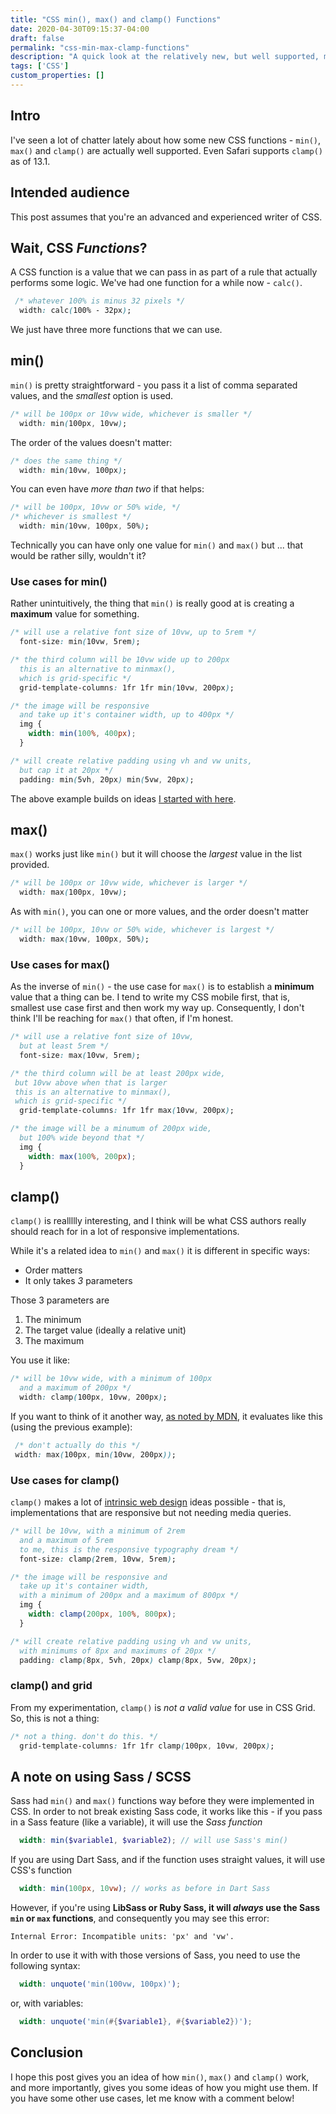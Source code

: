 ```yaml
---
title: "CSS min(), max() and clamp() Functions"
date: 2020-04-30T09:15:37-04:00
draft: false
permalink: "css-min-max-clamp-functions"
description: "A quick look at the relatively new, but well supported, min(), max() and clamp() functions and how you might use them."
tags: ['CSS']
custom_properties: []
---
```


## Intro

I've seen a lot of chatter lately about how some new CSS functions - `min()`, `max()` and `clamp()` are actually well supported. Even Safari supports `clamp()` as of 13.1.

## Intended audience

This post assumes that you're an advanced and experienced writer of CSS.

## Wait, CSS _Functions_?

A CSS function is a value that we can pass in as part of a rule that actually performs some logic. We've had one function for a while now - `calc()`.

```css
 /* whatever 100% is minus 32 pixels */
  width: calc(100% - 32px);
```

We just have three more functions that we can use.

## min()

`min()` is pretty straightforward - you pass it a list of comma separated values, and the *smallest* option is used.

```css
/* will be 100px or 10vw wide, whichever is smaller */
  width: min(100px, 10vw);
```

The order of the values doesn't matter:

```css
/* does the same thing */
  width: min(10vw, 100px);
```

You can even have _more than two_ if that helps:

```css
/* will be 100px, 10vw or 50% wide, */
/* whichever is smallest */
  width: min(10vw, 100px, 50%);
```

Technically you can have only one value for `min()` and `max()` but ... that would be rather silly, wouldn't it?

### Use cases for min()

Rather unintuitively, the thing that `min()` is really good at is creating a **maximum** value for something.

```css
/* will use a relative font size of 10vw, up to 5rem */
  font-size: min(10vw, 5rem);
```

```css
/* the third column will be 10vw wide up to 200px
  this is an alternative to minmax(),
  which is grid-specific */
  grid-template-columns: 1fr 1fr min(10vw, 200px);
```

```css
/* the image will be responsive
  and take up it's container width, up to 400px */
  img {
    width: min(100%, 400px);
  }
```

```css
/* will create relative padding using vh and vw units,
  but cap it at 20px */
  padding: min(5vh, 20px) min(5vw, 20px);
```

The above example builds on ideas [I started with here](/responsive-spacing-with-viewport-units/).

## max()

`max()` works just like `min()` but it will choose the *largest* value in the list provided.

```css
/* will be 100px or 10vw wide, whichever is larger */
  width: max(100px, 10vw);
```

As with `min()`, you can one or more values, and the order doesn't matter

```css
/* will be 100px, 10vw or 50% wide, whichever is largest */
  width: max(10vw, 100px, 50%);
```

### Use cases for max()

As the inverse of `min()` - the use case for `max()` is to establish a **minimum** value that a thing can be. I tend to write my CSS mobile first, that is, smallest use case first and then work my way up. Consequently, I don't think I'll be reaching for `max()` that often, if I'm honest.

```css
/* will use a relative font size of 10vw,
  but at least 5rem */
  font-size: max(10vw, 5rem);
```

```css
/* the third column will be at least 200px wide,
 but 10vw above when that is larger
 this is an alternative to minmax(),
 which is grid-specific */
  grid-template-columns: 1fr 1fr max(10vw, 200px);
```

```css
/* the image will be a minumum of 200px wide,
  but 100% wide beyond that */
  img {
    width: max(100%, 200px);
  }
```

## clamp()

`clamp()` is reallllly interesting, and I think will be what CSS authors really should reach for in a lot of responsive implementations.

While it's a related idea to `min()` and `max()` it is different in specific ways:

- Order matters
- It only takes *3* parameters

Those 3 parameters are

1. The minimum
2. The target value (ideally a relative unit)
3. The maximum

You use it like:

```css
/* will be 10vw wide, with a minimum of 100px
  and a maximum of 200px */
  width: clamp(100px, 10vw, 200px);
```

If you want to think of it another way, [as noted by MDN](https://developer.mozilla.org/en-US/docs/Web/CSS/clamp), it evaluates like this (using the previous example):

```css
 /* don't actually do this */
 width: max(100px, min(10vw, 200px));
```

### Use cases for clamp()

`clamp()` makes a lot of [intrinsic web design](https://www.youtube.com/watch?v=AMPKmh98XLY) ideas possible - that is, implementations that are responsive but not needing media queries.

```css
/* will be 10vw, with a minimum of 2rem
  and a maximum of 5rem
  to me, this is the responsive typography dream */
  font-size: clamp(2rem, 10vw, 5rem);
```

```css
/* the image will be responsive and
  take up it's container width,
  with a minimum of 200px and a maximum of 800px */
  img {
    width: clamp(200px, 100%, 800px);
  }
```

```css
/* will create relative padding using vh and vw units,
  with minimums of 8px and maximums of 20px */
  padding: clamp(8px, 5vh, 20px) clamp(8px, 5vw, 20px);
```

### clamp() and grid

From my experimentation, `clamp()` is *not a valid value* for use in CSS Grid. So, this is not a thing:

```css
/* not a thing. don't do this. */
  grid-template-columns: 1fr 1fr clamp(100px, 10vw, 200px);
```

## A note on using Sass / SCSS

Sass had `min()` and `max()` functions way before they were implemented in CSS. In order to not break existing Sass code, it works like this - if you pass in a Sass feature (like a variable), it will use the _Sass function_

```scss
  width: min($variable1, $variable2); // will use Sass's min()
```

If you are using Dart Sass, and if the function uses straight values, it will use CSS's function

```scss
  width: min(100px, 10vw); // works as before in Dart Sass
```

However, if you're using **LibSass or Ruby Sass, it will _always_ use the Sass `min` or `max` functions**, and consequently you may see this error:

`Internal Error: Incompatible units: 'px' and 'vw'.`

In order to use it with with those versions of Sass, you need to use the following syntax:

```scss
  width: unquote('min(100vw, 100px)');
```

or, with variables:

```scss
  width: unquote('min(#{$variable1}, #{$variable2})');
```

## Conclusion

I hope this post gives you an idea of how `min()`, `max()` and `clamp()` work, and more importantly, gives you some ideas of how you might use them. If you have some other use cases, let me know with a comment below!
